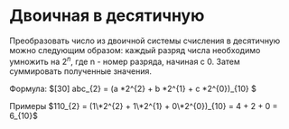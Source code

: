 Двоичная в десятичную
========================

Преобразовать число из двоичной системы счисления в десятичную можно следующим образом: каждый разряд числа необходимо умножить на $2^{n}$, где n - номер разряда, начиная с 0. Затем суммировать полученные значения.

Формула: $[30] abc_{2} = (a *2^{2} + b *2^{1} + c *2^{0})_{10} $

Примеры
    $110_{2} = (1\*2^{2} + 1\*2^{1} + 0\*2^{0})_{10} = 4 + 2 + 0 = 6_{10}$
